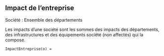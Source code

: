 ## Impact de l’entreprise

Société : Ensemble des départements

Les impacts d’une société sont les sommes des impacts des départements, des infrastructures et des équipements société (non affectés) qui la compose.
 

```
ImpactEntreprise(o) = 
```


